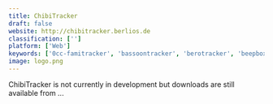 ```yaml
---
title: ChibiTracker
draft: false 
website: http://chibitracker.berlios.de
classification: ['']
platform: ['Web']
keywords: ['0cc-famitracker', 'bassoontracker', 'berotracker', 'beepbox', 'bosca_ceoil', 'deflemask', 'goattracker', 'jitt64', 'openmpt', 'picatune_2', 'pixitracker', 'prototracker', 'psycle', 'renoise', 'schism_tracker', 'sidtracker64', 'skale_tracker', 'soundbox', 'sunvox', 'websid']
image: logo.png
---
```

ChibiTracker is not currently in development but downloads are still available from ...